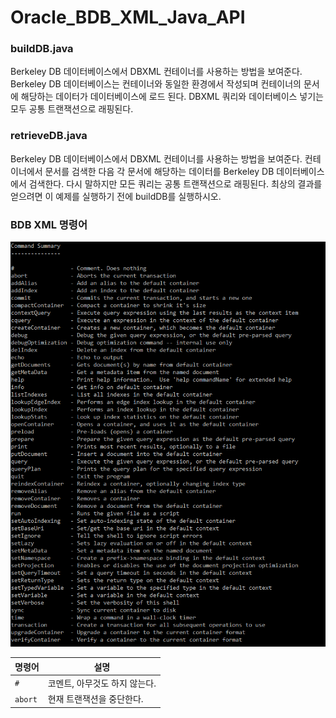 # Oracle_BDB_XML_Java_API

### buildDB.java

Berkeley DB 데이터베이스에서 DBXML 컨테이너를 사용하는 방법을 보여준다. Berkeley DB 데이터베이스는 컨테이너와 동일한 환경에서 작성되며 컨테이너의 문서에 해당하는 데이터가 데이터베이스에 로드 된다. DBXML 쿼리와 데이터베이스 넣기는 모두 공통 트랜잭션으로 래핑된다.

### retrieveDB.java
  
Berkeley DB 데이터베이스에서 DBXML 컨테이너를 사용하는 방법을 보여준다. 컨테이너에서 문서를 검색한 다음 각 문서에 해당하는 데이터를 Berkeley DB 데이터베이스에서 검색한다. 다시 말하지만 모든 쿼리는 공통 트랜잭션으로 래핑된다. 최상의 결과를 얻으려면 이 예제를 실행하기 전에 buildDB를 실행하시오.

### BDB XML 명령어

![help](https://github.com/boncheul92nd/Oracle_BDB_XML_Java_API/blob/master/img/help.PNG)

|명령어    |설명     |
|------------|----------|
|`#`|코멘트, 아무것도 하지 않는다.|
|`abort`|현재 트랜잭션을 중단한다.|
